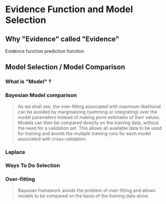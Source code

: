 # Evidence Function and Model Selection

## Why "Evidence" called "Evidence"
Evidence function
prediction function

## Model Selection / Model Comparison

### What is "Model" ?

### Bayesian Model comparison

> As we shall see, the over-fitting associated with maximum likelihood can be avoided by marginalizing (summing or integrating) over the model parameters instead of making point estimates of their values. Models can then be compared directly on the training data, without the need for a validation set. This allows all available data to be used for training and avoids the multiple training runs for each model associated with cross-validation.

### Laplace


### Ways To Do Selection

### Over-fitting
> Bayesian framework avoids the problem of over-fitting and allows models to be compared on the basis of the training data alone.


